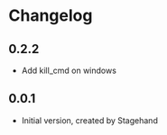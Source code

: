 # Changelog

## 0.2.2

- Add kill_cmd on windows

## 0.0.1

- Initial version, created by Stagehand
